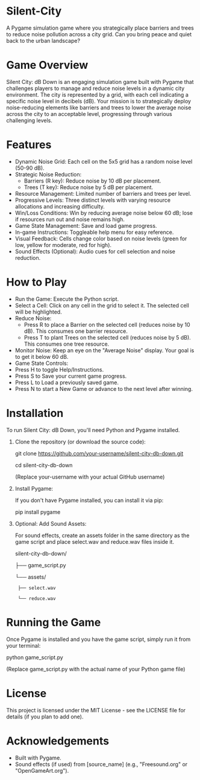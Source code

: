 # Silent-City
A Pygame simulation game where you strategically place barriers and trees to reduce noise pollution across a city grid. Can you bring peace and quiet back to the urban landscape?

# Game Overview
Silent City: dB Down is an engaging simulation game built with Pygame that challenges players to manage and reduce noise levels in a dynamic city environment. The city is represented by a grid, with each cell indicating a specific noise level in decibels (dB). Your mission is to strategically deploy noise-reducing elements like barriers and trees to lower the average noise across the city to an acceptable level, progressing through various challenging levels.

# Features
- Dynamic Noise Grid: Each cell on the 5x5 grid has a random noise level (50-90 dB).
- Strategic Noise Reduction:
  - Barriers (R key): Reduce noise by 10 dB per placement.
  - Trees (T key): Reduce noise by 5 dB per placement.
- Resource Management: Limited number of barriers and trees per level.
- Progressive Levels: Three distinct levels with varying resource allocations and increasing difficulty.
- Win/Loss Conditions: Win by reducing average noise below 60 dB; lose if resources run out and noise remains high.
- Game State Management: Save and load game progress.
- In-game Instructions: Toggleable help menu for easy reference.
- Visual Feedback: Cells change color based on noise levels (green for low, yellow for moderate, red for high).
- Sound Effects (Optional): Audio cues for cell selection and noise reduction.

# How to Play
- Run the Game: Execute the Python script.
- Select a Cell: Click on any cell in the grid to select it. The selected cell will be highlighted.
- Reduce Noise:
  - Press R to place a Barrier on the selected cell (reduces noise by 10 dB). This consumes one barrier resource.
  - Press T to plant Trees on the selected cell (reduces noise by 5 dB). This consumes one tree resource.
- Monitor Noise: Keep an eye on the "Average Noise" display. Your goal is to get it below 60 dB.
- Game State Controls:
- Press H to toggle Help/Instructions.
- Press S to Save your current game progress.
- Press L to Load a previously saved game.
- Press N to start a New Game or advance to the next level after winning.

# Installation
To run Silent City: dB Down, you'll need Python and Pygame installed.
1. Clone the repository (or download the source code):

    git clone https://github.com/your-username/silent-city-db-down.git

    cd silent-city-db-down

    (Replace your-username with your actual GitHub username)
   
3. Install Pygame:
    
   If you don't have Pygame installed, you can install it via pip:

     pip install pygame
   
5. Optional: Add Sound Assets:

     For sound effects, create an assets folder in the same directory as the game script and place select.wav and reduce.wav files inside it.

     silent-city-db-down/

    ├── game_script.py
   
    └── assets/
   
        ├── select.wav
   
        └── reduce.wav

# Running the Game
Once Pygame is installed and you have the game script, simply run it from your terminal:
  
  python game_script.py

(Replace game_script.py with the actual name of your Python game file)

# License
This project is licensed under the MIT License - see the LICENSE file for details (if you plan to add one).

# Acknowledgements
- Built with Pygame.
- Sound effects (if used) from [source_name] (e.g., "Freesound.org" or "OpenGameArt.org").
